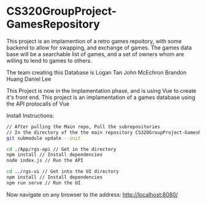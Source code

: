 # CS320GroupProject-GamesRepository

This project is an implamention of a retro games repoitory, with some backend to allow for swapping, and exchange of games. The games data base will be a searchable list of games, and a set of owners whom are willing to lend to games to others.

The team creating this Database is
Logan Tan
John McEchron
Brandon Huang
Daniel Lee

This Project is now in the Implamentation phase, and is using Vue to create it's front end.
This project is an implamentation of a games database using the API protocalls of Vue

Install Instructions:
```bash
// After pulling the Main repo, Pull the subrepositories 
// In the directory of the the main repository CS320GroupProject-GamesRepository
git submodule update --init

cd ./App/rgs-api // Get in the directory
npm install // Install dependencies
node index.js // Run the API

cd ../rgs-ui // Get into the UI directory
npm install // Install dependencies
npm run serve // Run the UI
```

Now navigate on any browser to the address: [http://localhost:8080/](http://localhost:8080/)
